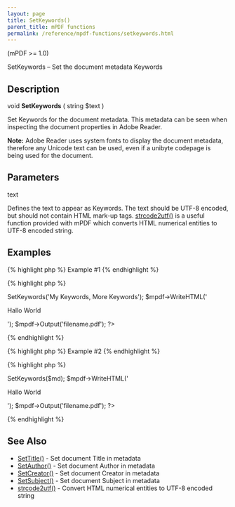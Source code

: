 ```yaml
---
layout: page
title: SetKeywords()
parent_title: mPDF functions
permalink: /reference/mpdf-functions/setkeywords.html
---
```


<div id="bpmbook" class="bpmbook" style="direction:ltr;">
<div class="topic_user_field">
<div id="U0">
<p>(mPDF &gt;= 1.0)</p>
<p>SetKeywords – Set the document metadata Keywords</p>
<h2>Description</h2>

<div class="alert alert-info" role="alert">void <b>SetKeywords</b> ( string <span class="parameter">$text</span> )</div>
<p>Set Keywords for the document metadata. This metadata can be seen when inspecting the document properties in Adobe Reader.</p>

<div class="alert alert-info" role="alert"><b>Note:</b> Adobe Reader uses system fonts to display the document metadata, therefore any Unicode text can be used, even if a unibyte codepage is being used for the document.</div>
<h2>Parameters</h2>
<p class="manual_param_dt"><span class="parameter">text</span></p>
<p class="manual_param_dd">Defines the text to appear as Keywords. The text should be UTF-8 encoded, but should not contain HTML mark-up tags. <a href="/reference/mpdf-utilities/strcode2utf.html">strcode2utf()</a> is a useful function provided with mPDF which converts HTML numerical entities to UTF-8 encoded string.</p>
<h2>Examples</h2>

{% highlight php %}
Example #1
{% endhighlight %}

{% highlight php %}
<?php

<?php

$mpdf=new mPDF();

$mpdf->SetKeywords('My Keywords, More Keywords');

$mpdf->WriteHTML('<p>Hallo World</p>');

$mpdf->Output('filename.pdf');

?>
{% endhighlight %}

{% highlight php %}
Example #2
{% endhighlight %}

{% highlight php %}
<?php

// htmltoolkit contains a function strcode2utf() to convert htmlentities to UTF-8 encoded text 

<?php

$mpdf=new mPDF();

$md = strcode2utf("&amp;#1575;&amp;#1610;&amp;#1604;&amp;#1575;&amp;#1578; &amp;#1601;&amp;#1610;&amp;#1605;&amp;#1575; &amp;#1575;&amp;#1610;&amp;#1604;&amp;#1575;&amp;#1578; &amp;#1601;&amp;#1610;&amp;#1605;&amp;#1575;");

$mpdf->SetKeywords($md);

$mpdf->WriteHTML('<p>Hallo World</p>');

$mpdf->Output('filename.pdf');

?>
{% endhighlight %}

<h2>See Also</h2>
<ul>
<li class="manual_boxlist"><a href="/reference/mpdf-functions/settitle.html">SetTitle()</a> - Set document Title in metadata</li>
<li class="manual_boxlist"><a href="/reference/mpdf-functions/setauthor.html">SetAuthor()</a> - Set document Author in metadata</li>
<li class="manual_boxlist"><a href="/reference/mpdf-functions/setcreator.html">SetCreator()</a> - Set document Creator in metadata</li>
<li class="manual_boxlist"><a href="/reference/mpdf-functions/setsubject.html">SetSubject()</a> - Set document Subject in metadata</li>
<li class="manual_boxlist"><a href="/reference/mpdf-functions/setkeywords.html"></a><a href="/reference/mpdf-utilities/strcode2utf.html">strcode2utf()</a> - Convert HTML numerical entities to UTF-8 encoded string</li>
</ul>
</div>
</div>

